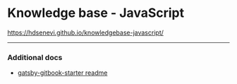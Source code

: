 # Knowledge base - JavaScript

https://hdsenevi.github.io/knowledgebase-javascript/

------

### Additional docs

- [gatsby-gitbook-starter readme](docs/gatsby-gitbook-starter-readme.md)




